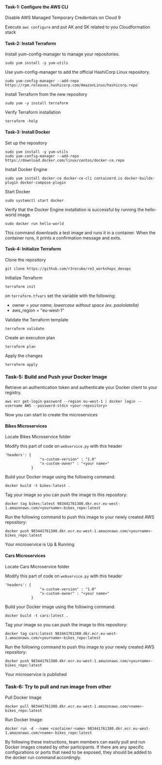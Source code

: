 #### Task-1: Configure the AWS CLI

Disable AWS Managed Temporary Credentials on Cloud 9

Execute `aws configure` and put AK and SK related to you Cloudformation stack

#### Task-2: Install Terraform

Install yum-config-manager to manage your repositories.

```
sudo yum install -y yum-utils
```

Use yum-config-manager to add the official HashiCorp Linux repository.

```
sudo yum-config-manager --add-repo https://rpm.releases.hashicorp.com/AmazonLinux/hashicorp.repo
```

Install Terraform from the new repository

```
sudo yum -y install terraform
```

Verify Terraform installation

```
terraform -help
```
#### Task-3: Install Docker

Set up the repository

```
sudo yum install -y yum-utils
sudo yum-config-manager --add-repo https://download.docker.com/linux/centos/docker-ce.repo
```

Install Docker Engine

```
sudo yum install docker-ce docker-ce-cli containerd.io docker-buildx-plugin docker-compose-plugin
```

Start Docker


```
sudo systemctl start docker
```

Verify that the Docker Engine installation is successful by running the hello-world image.

```
sudo docker run hello-world
```

This command downloads a test image and runs it in a container. When the container runs, it prints a confirmation message and exits.

#### Task-4: Initialize Terraform

Clone the repository

```
git clone https://github.com/r3recube/re3_workshops_devops
```

Initialize Terraform

```
terraform init
```

on `terraform.tfvars` set the variable with the following:
- owner = *your name, lowercase without space (ex. paololatella)*
- aws_region = "eu-west-1"

Validate the Terraform template

```
terraform validate
```

Create an execution plan

```
terraform plan
```

Apply the changes

```
terraform apply
```

### Task-5: Build and Push your Docker Image

Retrieve an authentication token and authenticate your Docker client to your registry.

`aws ecr get-login-password --region eu-west-1 | docker login --username AWS --password-stdin <your-repository>`

Now you can start to create the microservices

#### Bikes Microservices
Locate Bikes Microservice folder

Modify this part of code on `webservice.py` with this header

```
'headers': {
                "x-custom-version" : "1.0"
                "x-custom-owner" : "<your name>"
            }
```

Build your Docker image using the following command.

`docker build -t bikes:latest .`

Tag your image so you can push the image to this repository:

`docker tag bikes:latest 983441761380.dkr.ecr.eu-west-1.amazonaws.com/<yourname>-bikes_repo:latest`

Run the following command to push this image to your newly created AWS repository:

`docker push 983441761380.dkr.ecr.eu-west-1.amazonaws.com/<yourname>-bikes_repo:latest` 

Your microservice is Up & Running

#### Cars Microservices
Locate Cars Microservice folder

Modify this part of code on `webservice.py` with this header

```
'headers': {
                "x-custom-version" : "1.0"
                "x-custom-owner" : "<your name>"
            }
```

Build your Docker image using the following command.

`docker build -t cars:latest .`

Tag your image so you can push the image to this repository:

`docker tag cars:latest 983441761380.dkr.ecr.eu-west-1.amazonaws.com/<yourname>-bikes_repo:latest`

Run the following command to push this image to your newly created AWS repository:

`docker push 983441761380.dkr.ecr.eu-west-1.amazonaws.com/<yourname>-bikes_repo:latest` 

Your microservice is published

### Task-6: Try to pull and run image from other

Pull Docker Image

```
docker pull 983441761380.dkr.ecr.eu-west-1.amazonaws.com/<name>-bikes_repo:latest
```

Run Docker Image:

```
docker run -d --name <container-name> 983441761380.dkr.ecr.eu-west-1.amazonaws.com/<name>-bikes_repo:latest
```

By following these instructions, team members can easily pull and run Docker images created by other participants. If there are any specific configurations or ports that need to be exposed, they should be added to the docker run command accordingly.

